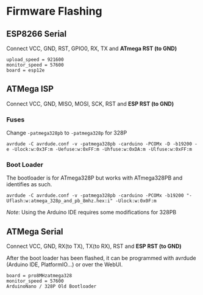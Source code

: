 # Firmware Flashing

## ESP8266 Serial

Connect VCC, GND, RST, GPIO0, RX, TX and **ATmega RST (to GND)**

```
upload_speed = 921600
monitor_speed = 57600
board = esp12e
```

## ATMega ISP

Connect VCC, GND, MISO, MOSI, SCK, RST and **ESP RST (to GND)**

### Fuses

Change `-patmega328pb` to `-patmega328p` for 328P

`avrdude -C avrdude.conf -v -patmega328pb -carduino -PCOMx -D -b19200 -e -Ulock:w:0x3F:m -Uefuse:w:0xFF:m -Uhfuse:w:0xDA:m -Ulfuse:w:0xFF:m`

### Boot Loader

The bootloader is for ATmega328P but works with ATmega328PB and identifies as such.

`avrdude -C avrdude.conf -v -patmega328pb -carduino -PCOMx -b19200 "-Uflash:w:atmega_328p_and_pb_8mhz.hex:i" -Ulock:w:0x0F:m`

_Note_: Using the Arduino IDE requires some modifications for 328PB

## ATMega Serial

Connect VCC, GND, RX(to TX), TX(to RX), RST and **ESP RST (to GND)**

After the boot loader has been flashed, it can be programmed with avrdude (Arduino IDE, PlatformIO...) or over the WebUI.

```
board = pro8MHzatmega328
monitor_speed = 57600
ArduinoNano / 328P Old Bootloader
```

